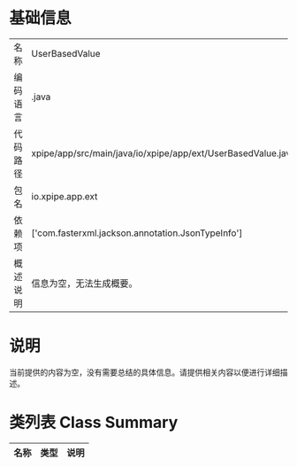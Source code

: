 # 基础信息

|      |      |
|------|------|
| 名称 | UserBasedValue |
| 编码语言 | .java |
| 代码路径 | xpipe/app/src/main/java/io/xpipe/app/ext/UserBasedValue.java |
| 包名 | io.xpipe.app.ext |
| 依赖项 | ['com.fasterxml.jackson.annotation.JsonTypeInfo'] |
| 概述说明 | 信息为空，无法生成概要。 |

# 说明

当前提供的内容为空，没有需要总结的具体信息。请提供相关内容以便进行详细描述。

# 类列表 Class Summary

| 名称   | 类型  | 说明 |
|-------|------|-------------|




